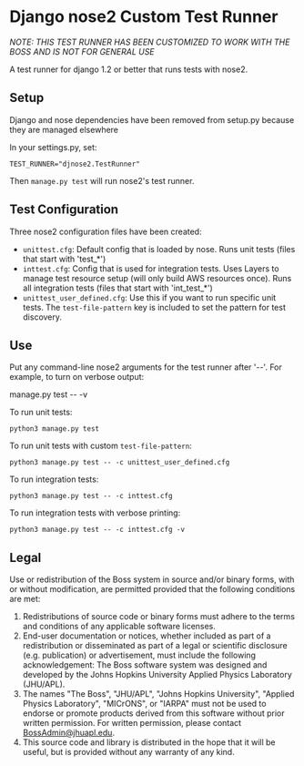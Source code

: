 # Django nose2 Custom Test Runner

*NOTE: THIS TEST RUNNER HAS BEEN CUSTOMIZED TO WORK WITH THE BOSS AND IS NOT FOR GENERAL USE*

A test runner for django 1.2 or better that runs tests with nose2.

## Setup

Django and nose dependencies have been removed from setup.py because they are managed elsewhere

In your settings.py, set:

```
TEST_RUNNER="djnose2.TestRunner"
```

Then ``manage.py test`` will run nose2's test runner.

## Test Configuration

Three nose2 configuration files have been created:
 - `unittest.cfg`: Default config that is loaded by nose. Runs unit tests (files that start with 'test_*')
 - `inttest.cfg`: Config that is used for integration tests. Uses Layers to manage test resource setup (will only build AWS resources once). Runs all integration tests (files that start with 'int_test_*')
 - `unittest_user_defined.cfg`: Use this if you want to run specific unit tests. The `test-file-pattern` key is included to set the pattern for test discovery.
 
## Use

Put any command-line nose2 arguments for the test runner after '--'. For
example, to turn on verbose output:

  manage.py test -- -v
  
  
To run unit tests:

```
python3 manage.py test
```

To run unit tests with custom `test-file-pattern`:

```
python3 manage.py test -- -c unittest_user_defined.cfg
```

To run integration tests:

```
python3 manage.py test -- -c inttest.cfg
```

To run integration tests with verbose printing:

```
python3 manage.py test -- -c inttest.cfg -v
```

## Legal

Use or redistribution of the Boss system in source and/or binary forms, with or without modification, are permitted provided that the following conditions are met:
 
1. Redistributions of source code or binary forms must adhere to the terms and conditions of any applicable software licenses.
2. End-user documentation or notices, whether included as part of a redistribution or disseminated as part of a legal or scientific disclosure (e.g. publication) or advertisement, must include the following acknowledgement:  The Boss software system was designed and developed by the Johns Hopkins University Applied Physics Laboratory (JHU/APL). 
3. The names "The Boss", "JHU/APL", "Johns Hopkins University", "Applied Physics Laboratory", "MICrONS", or "IARPA" must not be used to endorse or promote products derived from this software without prior written permission. For written permission, please contact BossAdmin@jhuapl.edu.
4. This source code and library is distributed in the hope that it will be useful, but is provided without any warranty of any kind.

